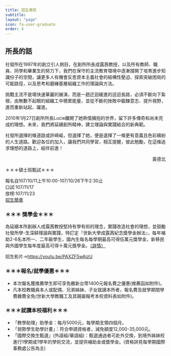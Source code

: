 ```yaml
---
title: 招生資訊
subtitle: 
layout: "page"
icon: fa-user-graduate
order: 4
---
```


## 所長的話

社發所在1997年的創立引人側目，在創所所長成露茜教授，以及所有教師、職員、同學和畢業生的努力下，我們在保守的主流教育環境中逐漸撐開了培育進步知識份子的空間，讓更多人有機會反思資本主義社會的結構性壓迫、探索突破困局的可能路徑，以及思考和磨練基層組織工作的理論與方法。

挑戰主流不是場快速華麗的展演，而是一趟迂迴緩進的迢迢長路，必須不斷向下紮根，由無數不起眼的組織工中積累能量，並從不斷的挫敗中鍛鍊意志、提升視野，進而重新站起、躍進。

2010年1月27日創所所長Lucie離開了她熱情擁抱的世界，留下許多傳奇和尚未完成的理想。未來，我們將延續創所精神，建立理論與實踐結合的新典範。

社發所選擇的條道路或許崎嶇，但選擇了她，便是選擇了一條更有意義且色彩繽紛的人生道路。歡迎各位的加入，讓我們共同學習，相互提醒，彼此勉勵，在這條追求理想的道路上，結伴前進！

<p align="right">黃德北</p>

＊＊＊碩士班甄試＊＊＊

報名自107/10/11上午10:00-107/10/26下午2:30止   
口試:107/11/17  
放榜:107/11/23  
[招生簡章](https://drive.google.com/file/d/0BwegzJIBPrXgb1E4Yi0tamtEUWs/view?fbclid=IwAR3ICraxGXGtNlFDDmmczNE1EbUJw8hjC2g6avGn4dxz1ZUEXjl12nbd_g4)

### ＊＊＊ 獎學金＊＊＊ 

為延續本所創辦人成露茜教授堅持有學有術的理念，實踐改造社會的理想，並鼓勵社發所學-生深耕理論與實踐，特訂定『世新大學成露茜紀念獎學金辦法』，每年補助2-6名本所一、二年級學生，國內生每名每學期最高可得伍萬元獎學金，新移民與外國學生每年度最高可得十萬元獎學金。[（詳情）](rules/scholarship.html)

招生影片→https://youtu.be/PAXZF5wAjzU

### ＊＊＊報名/就學優惠＊＊＊

- 本次報名獲推薦學生即可享免繳新台幣1400元報名費之優惠(推薦函如附件)。
- 凡本校教職員本人或配偶、兄弟姊妹、子女就讀本所者，報名費及就學期間學費雜費全免(世新大學教職工及其親屬報考本校資料表如附件)。

### ＊＊＊就讀本校福利＊＊＊
- 「教學助理」助學金：每月5000元，每學期支領四個月。
- 「弱勢學生助學計畫」：符合申請資格者，減免額度12,000-35,000元。
- 「國際交換生甄選」(外語組/華語組)：甄選通過者可赴外交換，到境外姊妹校進行1學期或1學年的學術交流，並提供補助金或獎學金。(資格詳見每學期國際事務處公告為主)
	
